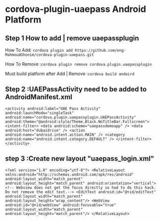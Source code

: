 # cordova-plugin-uaepass Android Platform


## Step 1 How to add | remove uaepassplugin 

How To Add: `cordova plugin add https://github.com/eng-MahmoudGhonim/cordova-plugin-uaepass.git`

How To Remove :`cordova plugin remove cordova.plugin.uaepassplugin`

Must build platform after Add | Remove :`cordova build andoird`

## Step 2 :UAEPassActivity need to be added to AndroidManifest.xml
 `<activity android:label="UAE Pass Activity" android:launchMode="singleTask" android:name="cordova.plugin.uaepassplugin.UAEPassActivity" android:theme="@android:style/Theme.Black.NoTitleBar.Fullscreen">
            <intent-filter>
                <data android:scheme="uaepassdemoapp" />
                <data android:host="dubaidrive" />
                <action android:name="android.intent.action.MAIN" />
                <category android:name="android.intent.category.DEFAULT" />
            </intent-filter>
</activity>`
## step 3 :Create new layout "uaepass_login.xml"
`<?xml version="1.0" encoding="utf-8"?>
<RelativeLayout
    xmlns:android="http://schemas.android.com/apk/res/android"
    android:layout_width="match_parent"
    android:layout_height="match_parent"
    android:orientation="vertical">
    <!-- Webview does not get the focus directly so had to do this hack. Do not remove the edit text.-->
    <EditText
        android:id="@+id/editText"
        android:layout_width="match_parent"
        android:layout_height="wrap_content"/>
    <WebView
        android:id="@+id/webView"
        android:focusable="true"
        android:layout_width="match_parent"
        android:layout_height="match_parent"/>
</RelativeLayout>`
